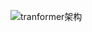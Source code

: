 ![tranformer架构](https://imgconvert.csdnimg.cn/aHR0cHM6Ly9naXRlZS5jb20va2t3ZWlzaGUvaW1hZ2VzL3Jhdy9tYXN0ZXIvTUwvMjAxOS05LTI1XzIzLTI1LTE0LnBuZw?x-oss-process=image/format,png)
